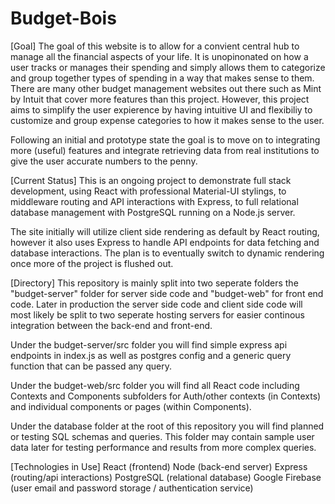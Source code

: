 # Budget-Bois

[Goal]
The goal of this website is to allow for a convient central hub to manage all the
financial aspects of your life. It is unopinonated on how a user tracks or manages their spending
and simply allows them to categorize and group together types of spending in a way that makes sense to
them. There are many other budget management websites out there such as Mint by Intuit that cover more
features than this project. However, this project aims to simplify the user expierence by having intuitive 
UI and flexibiliy to customize and group expense categories to how it makes sense to the user.

Following an initial and prototype state the goal is to move on to integrating more (useful) features
and integrate retrieving data from real institutions to give the user accurate numbers to the penny.

[Current Status]
This is an ongoing project to demonstrate full stack development, using React with professional
Material-UI stylings, to middleware routing and API interactions with Express, to full
relational database management with PostgreSQL running on a Node.js server.

The site initially will utilize client side rendering as default by React routing, however it also uses
Express to handle API endpoints for data fetching and database interactions. The plan is to eventually
switch to dynamic rendering once more of the project is flushed out.

[Directory]
This repository is mainly split into two seperate folders the "budget-server" folder for server side code 
and "budget-web" for front end code. Later in production the server side code and client side code will 
most likely be split to two seperate hosting servers for easier continous integration between the back-end 
and front-end.

Under the budget-server/src folder you will find simple express api endpoints in index.js as well as 
postgres config and a generic query function that can be passed any query.

Under the budget-web/src folder you will find all React code including Contexts and Components subfolders for 
Auth/other contexts (in Contexts) and individual components or pages (within Components).

Under the database folder at the root of this repository you will find planned or testing SQL schemas and 
queries. This folder may contain sample user data later for testing performance and results from more 
complex queries.

[Technologies in Use]
React (frontend)
Node (back-end server)
Express (routing/api interactions)
PostgreSQL (relational database)
Google Firebase (user email and password storage / authentication service)
